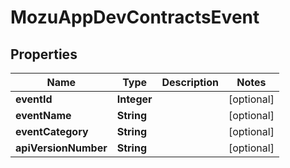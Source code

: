 
# MozuAppDevContractsEvent

## Properties
Name | Type | Description | Notes
------------ | ------------- | ------------- | -------------
**eventId** | **Integer** |  |  [optional]
**eventName** | **String** |  |  [optional]
**eventCategory** | **String** |  |  [optional]
**apiVersionNumber** | **String** |  |  [optional]



